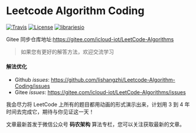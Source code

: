 #  Leetcode Algorithm Coding

[![Travis](https://img.shields.io/badge/language-Java-yellow.svg)](https://developer.apple.com/.md)
[![License](https://img.shields.io/badge/License-Apache%202.0-blue.svg)](https://opensource.org/licenses/Apache-2.0)
[![librariesio](https://img.shields.io/librariesio/release/hex/phoenix/1.0.3.svg)](https://github.com/lishangzhi/Leetcode-Algorithm-Coding)

Gitee 同步仓库地址:https://gitee.com/icloud-iot/LeetCode-Algorithms

> 如果您有更好的解答方法，欢迎交流学习

#### 解法优化
- Github *issues*: https://github.com/lishangzhi/Leetcode-Algorithm-Coding/issues
- Gitee  *issues*: https://gitee.com/icloud-iot/LeetCode-Algorithms/issues

我会尽力将 LeetCode 上所有的题目都用动画的形式演示出来，计划用 3 到 4 年时间去完成它，期待与你见证这一天！

文章最新首发于微信公众号 **码农架构**  算法专栏，您可以关注获取最新的文章。